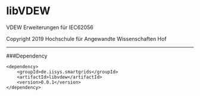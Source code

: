 # libVDEW
VDEW Erweiterungen für IEC62056

Copyright 2019 Hochschule für Angewandte Wissenschaften Hof

___
###Dependency
```
<dependency>
    <groupId>de.iisys.smartgrids</groupId>
    <artifactId>libvdew</artifactId>
    <version>0.0.1</version>
</dependency>
```

